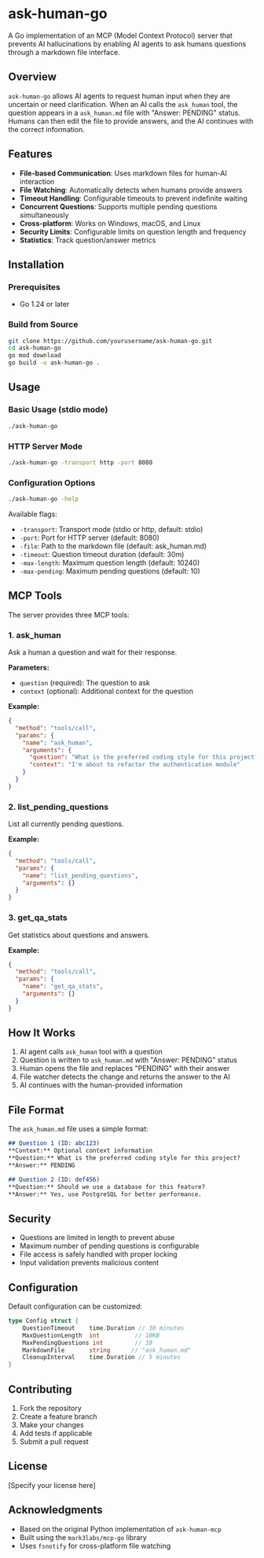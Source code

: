 # ask-human-go

A Go implementation of an MCP (Model Context Protocol) server that prevents AI hallucinations by enabling AI agents to ask humans questions through a markdown file interface.

## Overview

`ask-human-go` allows AI agents to request human input when they are uncertain or need clarification. When an AI calls the `ask_human` tool, the question appears in a `ask_human.md` file with "Answer: PENDING" status. Humans can then edit the file to provide answers, and the AI continues with the correct information.

## Features

- **File-based Communication**: Uses markdown files for human-AI interaction
- **File Watching**: Automatically detects when humans provide answers
- **Timeout Handling**: Configurable timeouts to prevent indefinite waiting
- **Concurrent Questions**: Supports multiple pending questions simultaneously
- **Cross-platform**: Works on Windows, macOS, and Linux
- **Security Limits**: Configurable limits on question length and frequency
- **Statistics**: Track question/answer metrics

## Installation

### Prerequisites
- Go 1.24 or later

### Build from Source
```bash
git clone https://github.com/yourusername/ask-human-go.git
cd ask-human-go
go mod download
go build -o ask-human-go .
```

## Usage

### Basic Usage (stdio mode)
```bash
./ask-human-go
```

### HTTP Server Mode
```bash
./ask-human-go -transport http -port 8080
```

### Configuration Options
```bash
./ask-human-go -help
```

Available flags:
- `-transport`: Transport mode (stdio or http, default: stdio)
- `-port`: Port for HTTP server (default: 8080)
- `-file`: Path to the markdown file (default: ask_human.md)
- `-timeout`: Question timeout duration (default: 30m)
- `-max-length`: Maximum question length (default: 10240)
- `-max-pending`: Maximum pending questions (default: 10)

## MCP Tools

The server provides three MCP tools:

### 1. ask_human
Ask a human a question and wait for their response.

**Parameters:**
- `question` (required): The question to ask
- `context` (optional): Additional context for the question

**Example:**
```json
{
  "method": "tools/call",
  "params": {
    "name": "ask_human",
    "arguments": {
      "question": "What is the preferred coding style for this project?",
      "context": "I'm about to refactor the authentication module"
    }
  }
}
```

### 2. list_pending_questions
List all currently pending questions.

**Example:**
```json
{
  "method": "tools/call",
  "params": {
    "name": "list_pending_questions",
    "arguments": {}
  }
}
```

### 3. get_qa_stats
Get statistics about questions and answers.

**Example:**
```json
{
  "method": "tools/call",
  "params": {
    "name": "get_qa_stats",
    "arguments": {}
  }
}
```

## How It Works

1. AI agent calls `ask_human` tool with a question
2. Question is written to `ask_human.md` with "Answer: PENDING" status
3. Human opens the file and replaces "PENDING" with their answer
4. File watcher detects the change and returns the answer to the AI
5. AI continues with the human-provided information

## File Format

The `ask_human.md` file uses a simple format:

```markdown
## Question 1 (ID: abc123)
**Context:** Optional context information
**Question:** What is the preferred coding style for this project?
**Answer:** PENDING

## Question 2 (ID: def456)
**Question:** Should we use a database for this feature?
**Answer:** Yes, use PostgreSQL for better performance.
```

## Security

- Questions are limited in length to prevent abuse
- Maximum number of pending questions is configurable
- File access is safely handled with proper locking
- Input validation prevents malicious content

## Configuration

Default configuration can be customized:

```go
type Config struct {
    QuestionTimeout    time.Duration // 30 minutes
    MaxQuestionLength  int          // 10KB
    MaxPendingQuestions int         // 10
    MarkdownFile       string      // "ask_human.md"
    CleanupInterval    time.Duration // 5 minutes
}
```

## Contributing

1. Fork the repository
2. Create a feature branch
3. Make your changes
4. Add tests if applicable
5. Submit a pull request

## License

[Specify your license here]

## Acknowledgments

- Based on the original Python implementation of `ask-human-mcp`
- Built using the `mark3labs/mcp-go` library
- Uses `fsnotify` for cross-platform file watching 